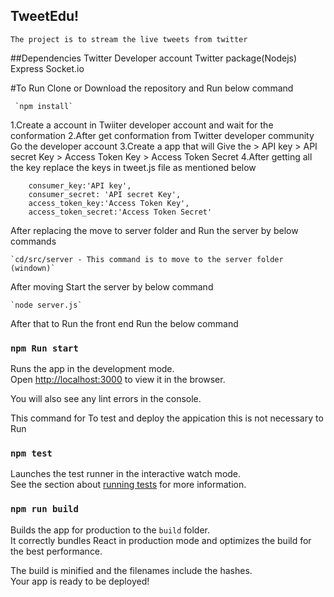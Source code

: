 
## TweetEdu!
    The project is to stream the live tweets from twitter

##Dependencies 
    Twitter Developer account
    Twitter package(Nodejs)
    Express
    Socket.io

#To Run
     Clone or Download the repository and Run below command 

     `npm install`

   1.Create a account in Twiiter developer account and wait for the conformation
   2.After get conformation from Twitter developer community Go the developer account
   3.Create a app that will Give the
            > API key
            > API secret Key
            > Access Token Key
            > Access Token Secret
    4.After getting all the key replace the keys in tweet.js file as mentioned below

        consumer_key:'API key',
        consumer_secret: 'API secret Key',
        access_token_key:'Access Token Key',
        access_token_secret:'Access Token Secret'

 After replacing the move to server folder and Run the server by below commands

    `cd/src/server - This command is to move to the server folder (windown)`

After moving Start the server by below command

    `node server.js`
       
After that to Run the front end Run the below command

### `npm Run start`

Runs the app in the development mode.<br>
Open [http://localhost:3000](http://localhost:3000) to view it in the browser.

You will also see any lint errors in the console.



This command for To test and deploy the appication this is not necessary to Run 

### `npm test`

Launches the test runner in the interactive watch mode.<br>
See the section about [running tests](#running-tests) for more information.

### `npm run build`

Builds the app for production to the `build` folder.<br>
It correctly bundles React in production mode and optimizes the build for the best performance.

The build is minified and the filenames include the hashes.<br>
Your app is ready to be deployed!
